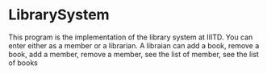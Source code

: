 # LibrarySystem
This program is the implementation of the library system at IIITD.
You can enter either as a member or a librarian. A libraian can add a book, remove a book, add a member, remove a member, see the list of member, see the list of books
